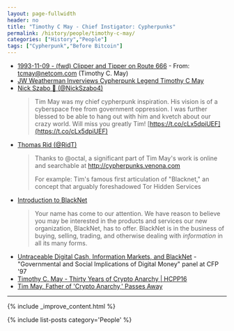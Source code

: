 ```yaml
---
layout: page-fullwidth
header: no
title: "Timothy C May - Chief Instigator: Cypherpunks"
permalink: /history/people/timothy-c-may/
categories: ["History","People"]
tags: ["Cypherpunk","Before Bitcoin"]
---
```


* [1993-11-09 - (fwd) Clipper and Tipper on Route 666](http://mailing-list-archive.cryptoanarchy.wiki/archive/1993/11/99f4383f9733a2d139b5f7e1055546195e0dcd5b064975b63351b0c358fc704c/) - From: tcmay@netcom.com (Timothy C. May)
* [JW Weatherman Inverviews Cypherpunk Legend Timothy C May](https://sourcecrypto.pub/posts/transcripts/JW-Weatherman-Interview-Tim-May/)
* [Nick Szabo 🔑 (@NickSzabo4)](https://twitter.com/NickSzabo4/status/1074018110829555713?s=17)
  > Tim May was my chief cypherpunk inspiration. His vision is of a cyberspace free from government oppression. I was further blessed to be able to hang out with him and kvetch about our crazy world. Will miss you greatly Tim! [https://t.co/cLx5dpiUEF](https://t.co/cLx5dpiUEF)
* [Thomas Rid (@RidT)](https://twitter.com/RidT/status/1074017873943764992)
  > Thanks to @octal, a significant part of Tim May's work is online and searchable at http://cypherpunks.venona.com
  > 
  > For example: Tim's famous first articulation of "Blacknet," an concept that arguably foreshadowed Tor Hidden Services
* [Introduction to BlackNet](https://web.archive.org/web/20020730044602/http://cypherpunks.venona.com:80/date/1993/08/msg00538.html)
  > Your name has come to our attention. We have reason to believe you may be interested in the products and services our new organization, BlackNet, has to offer.
  >  BlackNet is in the business of buying, selling, trading, and otherwise dealing with *information* in all its many forms. 
* [Untraceable Digital Cash, Information Markets, and BlackNet](http://osaka.law.miami.edu/~froomkin/articles/tcmay.htm) - "Governmental and Social Implications of Digital Money" panel at CFP '97
* [Timothy C. May - Thirty Years of Crypto Anarchy | HCPP16](https://youtu.be/TdmpAy1hI8g)
* [Tim May, Father of 'Crypto Anarchy,' Passes Away](https://www.indybay.org/newsitems/2018/12/23/18819945.php)

---

{% include _improve_content.html %}

{% include list-posts category='People' %}
